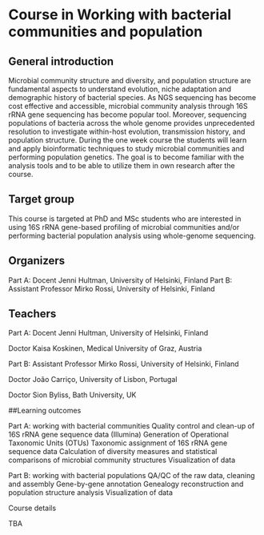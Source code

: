 # Course in Working with bacterial communities and population

## General introduction

Microbial community structure and diversity, and population structure are fundamental aspects to understand evolution, niche adaptation and demographic history of bacterial species. As NGS sequencing has become cost effective and accessible, microbial community analysis through 16S rRNA gene sequencing has become popular tool. Moreover, sequencing populations of bacteria across the whole genome provides unprecedented resolution to investigate within-host evolution, transmission history, and population structure. During the one week course the students will learn and apply bioinformatic techniques to study microbial communities and performing population genetics. The goal is to become familiar with the analysis tools and to be able to utilize them in own research after the course. 

## Target group

This course is targeted at PhD and MSc students who are interested in using 16S rRNA gene-based profiling of microbial communities and/or performing bacterial population analysis using whole-genome sequencing. 

## Organizers

Part A: Docent Jenni Hultman, University of Helsinki, Finland
Part B: Assistant Professor Mirko Rossi, University of Helsinki, Finland 

## Teachers

Part A: 
Docent Jenni Hultman, University of Helsinki, Finland

Doctor Kaisa Koskinen, Medical University of Graz, Austria 

Part B: 
Assistant Professor Mirko Rossi, University of Helsinki, Finland

Doctor João Carriço, University of Lisbon, Portugal

Doctor Sion Byliss, Bath University, UK 

##Learning outcomes

Part A: working with bacterial communities 
Quality control and clean-up of 16S rRNA gene sequence data (Illumina)
Generation of Operational Taxonomic Units (OTUs)
Taxonomic assignment of 16S rRNA gene sequence data
Calculation of diversity measures and statistical comparisons of microbial community structures
Visualization of data 

Part B: working with bacterial populations 
QA/QC of the raw data, cleaning and assembly
Gene-by-gene annotation
Genealogy reconstruction and population structure analysis
Visualization of data

Course details

TBA

